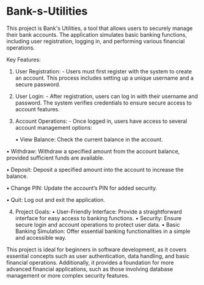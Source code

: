 # Bank-s-Utilities

This project is Bank's Utilities, a tool that allows users to securely manage their bank accounts. The application simulates basic banking functions, including user registration, logging in, and performing various financial operations.

Key Features:
1. User Registration: - Users must first register with the system to create an account. This process includes setting up a unique username and a secure password.
2. User Login: - After registration, users can log in with their username and password. The system verifies credentials to ensure secure access to account features.
3. Account Operations: - Once logged in, users have access to several account management options:
   
      •	View Balance:  Check the current balance in the account.
 
 •	Withdraw:  Withdraw a specified amount from the account balance, provided sufficient funds are available.
 
 •	Deposit:  Deposit a specified amount into the account to increase the balance.
 
 •	Change PIN:  Update the account’s PIN for added security.
 
 •	Quit:  Log out and exit the application.

4. Project Goals:
•	User-Friendly Interface:  Provide a straightforward interface for easy access to banking functions.
•	Security:  Ensure secure login and account operations to protect user data.
•	Basic Banking Simulation:  Offer essential banking functionalities in a simple and accessible way.

This project is ideal for beginners in software development, as it covers essential concepts such as user authentication, data handling, and basic financial operations. Additionally, it provides a foundation for more advanced financial applications, such as those involving database management or more complex security features.
